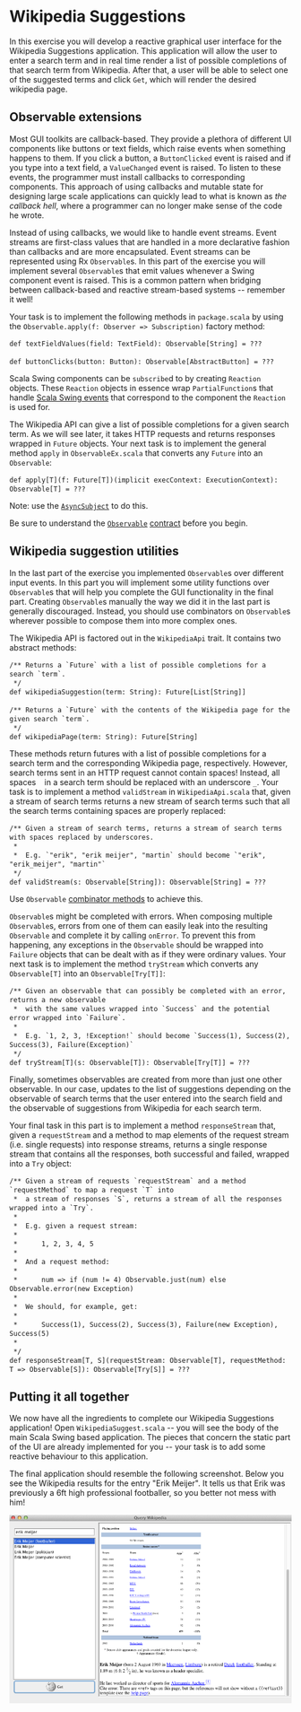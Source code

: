 Wikipedia Suggestions
=====================

In this exercise you will develop a reactive graphical user interface for the Wikipedia Suggestions application.
This application will allow the user to enter a search term and in real time render a list of possible completions
of that search term from Wikipedia.
After that, a user will be able to select one of the suggested terms and click `Get`, which will render the desired wikipedia page.


## Observable extensions

Most GUI toolkits are callback-based.
They provide a plethora of different UI components like buttons or text fields, which raise events when something happens to them.
If you click a button, a `ButtonClicked` event is raised and if you type into a text field, a `ValueChanged` event is raised.
To listen to these events, the programmer must install callbacks to corresponding components.
This approach of using callbacks and mutable state for designing large scale applications can quickly lead
to what is known as *the callback hell*, where a programmer can no longer make sense of the code he wrote.

Instead of using callbacks, we would like to handle event streams.
Event streams are first-class values that are handled in a more declarative fashion than callbacks and are more encapsulated.
Event streams can be represented using Rx `Observable`s.
In this part of the exercise you will implement several `Observable`s that emit values whenever a Swing component event is raised.
This is a common pattern when bridging between callback-based and reactive stream-based systems -- remember it well!

Your task is to implement the following methods in `package.scala` by using the `Observable.apply(f: Observer => Subscription)` factory method:

    def textFieldValues(field: TextField): Observable[String] = ???

    def buttonClicks(button: Button): Observable[AbstractButton] = ???

Scala Swing components can be `subscribe`d to by creating `Reaction` objects.
These `Reaction` objects in essence wrap `PartialFunction`s that handle [Scala Swing events](http://www.scala-lang.org/api/current/index.html#scala.swing.event.package)
that correspond to the component the `Reaction` is used for.

The Wikipedia API can give a list of possible completions for a given search term.
As we will see later, it takes HTTP requests and returns responses wrapped in `Future` objects.
Your next task is to implement the general method `apply` in `ObservableEx.scala` that converts any `Future` into an `Observable`:

    def apply[T](f: Future[T])(implicit execContext: ExecutionContext): Observable[T] = ???

Note: use the [`AsyncSubject`](http://netflix.github.io/RxJava/javadoc/rx/subjects/AsyncSubject.html) to do this.

Be sure to understand the [`Observable`](http://netflix.github.io/RxJava/javadoc/) [contract](https://github.com/Netflix/RxJava/wiki/Observable) before you begin.


## Wikipedia suggestion utilities

In the last part of the exercise you implemented `Observable`s over different input events.
In this part you will implement some utility functions over `Observable`s that will help you complete the GUI functionality in the final part.
Creating `Observable`s manually the way we did it in the last part is generally discouraged.
Instead, you should use combinators on `Observable`s wherever possible to compose them into more complex ones.

The Wikipedia API is factored out in the `WikipediaApi` trait.
It contains two abstract methods:

    /** Returns a `Future` with a list of possible completions for a search `term`.
     */
    def wikipediaSuggestion(term: String): Future[List[String]]

    /** Returns a `Future` with the contents of the Wikipedia page for the given search `term`.
     */
    def wikipediaPage(term: String): Future[String]

These methods return futures with a list of possible completions for a search term and the corresponding Wikipedia page, respectively.
However, search terms sent in an HTTP request cannot contain spaces!
Instead, all spaces ` ` in a search term should be replaced with an underscore `_`.
Your task is to implement a method `validStream` in `WikipediaApi.scala` that, given a stream of search terms returns a new stream of search terms such that all
the search terms containing spaces are properly replaced:

    /** Given a stream of search terms, returns a stream of search terms with spaces replaced by underscores.
     *
     *  E.g. `"erik", "erik meijer", "martin` should become `"erik", "erik_meijer", "martin"`
     */
    def validStream(s: Observable[String]): Observable[String] = ???

Use `Observable` [combinator methods](http://netflix.github.io/RxJava/javadoc/rx/Observable.html) to achieve this.

`Observable`s might be completed with errors.
When composing multiple `Observable`s, errors from one of them can easily leak into the resulting `Observable` and complete it by calling `onError`.
To prevent this from happening, any exceptions in the `Observable` should be wrapped into `Failure` objects that can be dealt with as if they
were ordinary values.
Your next task is to implement the method `tryStream` which converts any `Observable[T]` into an `Observable[Try[T]]`:
  
    /** Given an observable that can possibly be completed with an error, returns a new observable
     *  with the same values wrapped into `Success` and the potential error wrapped into `Failure`.
     *  
     *  E.g. `1, 2, 3, !Exception!` should become `Success(1), Success(2), Success(3), Failure(Exception)`
     */
    def tryStream[T](s: Observable[T]): Observable[Try[T]] = ???

Finally, sometimes observables are created from more than just one other observable.
In our case, updates to the list of suggestions depending on the observable of search terms that the user entered
into the search field and the observable of suggestions from Wikipedia for each search term.

Your final task in this part is to implement a method `responseStream` that, given a `requestStream`
and a method to map elements of the request stream (i.e. single requests) into response streams,
returns a single response stream that contains all the responses, both successful and failed,
wrapped into a `Try` object:

    /** Given a stream of requests `requestStream` and a method `requestMethod` to map a request `T` into 
     *  a stream of responses `S`, returns a stream of all the responses wrapped into a `Try`.
     *
     *  E.g. given a request stream:
     *  
     *      1, 2, 3, 4, 5
     *
     *  And a request method:
     *
     *      num => if (num != 4) Observable.just(num) else Observable.error(new Exception)
     *
     *  We should, for example, get:
     *
     *      Success(1), Success(2), Success(3), Failure(new Exception), Success(5)
     *
     */
    def responseStream[T, S](requestStream: Observable[T], requestMethod: T => Observable[S]): Observable[Try[S]] = ???


## Putting it all together

We now have all the ingredients to complete our Wikipedia Suggestions application!
Open `WikipediaSuggest.scala` -- you will see the body of the main Scala Swing based application.
The pieces that concern the static part of the UI are already implemented for you -- your task
is to add some reactive behaviour to this application.



The final application should resemble the following screenshot.
Below you see the Wikipedia results for the entry "Erik Meijer".
It tells us that Erik was previously a 6ft high professional footballer, so you better not mess with him!

![Final application](application.png)







